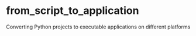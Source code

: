 # from_script_to_application
Converting Python projects to executable applications on different platforms

